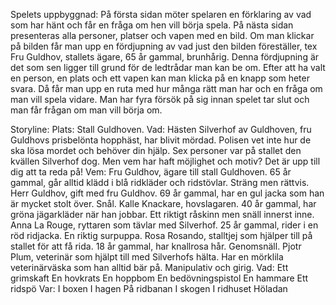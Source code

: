 Spelets uppbyggnad:
På första sidan möter spelaren en förklaring av vad som har hänt och får en fråga om hen vill börja spela.
På nästa sidan presenteras alla personer, platser och vapen med en bild. Om man klickar på bilden får man 
upp en fördjupning av vad just den bilden föreställer, tex Fru Guldhov, stallets ägare, 65 år gammal, brunhårig.
Denna fördjupning är det som sen ligger till grund för de ledtrådar man kan be om.
Efter att ha valt en person, en plats och ett vapen kan man klicka på en knapp som heter svara.
Då får man upp en ruta med hur många rätt man har och en fråga om man vill spela vidare.
Man har fyra försök på sig innan spelet tar slut och man får frågan om man vill börja om.

Storyline:
Plats: Stall Guldhoven.
Vad: Hästen Silverhof av Guldhoven, fru Guldhovs prisbelönta hopphäst, har blivit mördad. 
Polisen vet inte hur de ska lösa mordet och behöver din hjälp. Sex personer var på stallet den kvällen
Silverhof dog. Men vem har haft möjlighet och motiv? Det är upp till dig att ta reda på!
Vem: 
Fru Guldhov, ägare till stall Guldhoven. 65 år gammal, går alltid klädd i blå ridkläder och ridstövlar. Sträng men rättvis. 
Herr Guldhov, gift med fru Guldhov. 69 år gammal, har en gul jacka som han är mycket stolt över. Snål.
Kalle Knackare, hovslagaren. 40 år gammal, har gröna jägarkläder när han jobbar. Ett riktigt råskinn men snäll innerst inne.
Anna La Rouge, ryttaren som tävlar med Silverhof. 25 år gammal, rider i en röd ridjacka. En riktig surpuppa.
Rosa Rosando, stalltjej som hjälper till på stallet för att få rida. 18 år gammal, har knallrosa hår. Genomsnäll.
Pjotr Plum, veterinär som hjälpt till med Silverhofs hälta. Har en mörklila veterinärväska som han alltid bär på. Manipulativ och girig.
Vad:
Ett grimskaft
En hovkrats
En hoppbom
En bedövningspistol
En hammare
Ett ridspö
Var:
I boxen
I hagen
På ridbanan
I skogen
I ridhuset
Höladan
